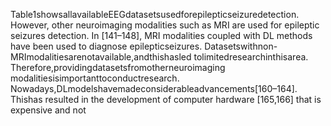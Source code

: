 Table1showsallavailableEEGdatasetsusedforepilepticseizuredetection. However,
other neuroimaging modalities such as MRI are used for epileptic seizures detection.
In [141–148], MRI modalities coupled with DL methods have been used to diagnose
epilepticseizures. Datasetswithnon-MRImodalitiesarenotavailable,andthishasled
tolimitedresearchinthisarea. Therefore,providingdatasetsfromotherneuroimaging
modalitiesisimportanttoconductresearch.
Nowadays,DLmodelshavemadeconsiderableadvancements[160–164]. Thishas
resulted in the development of computer hardware [165,166] that is expensive and not
